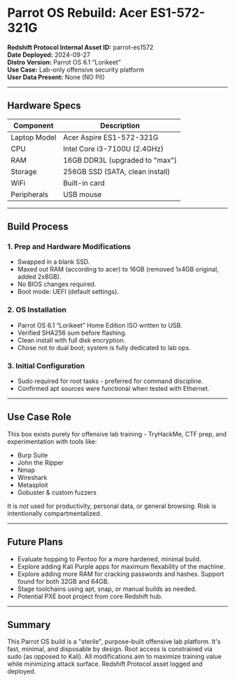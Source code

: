 # Parrot OS Rebuild: Acer ES1-572-321G

**Redshift Protocol Internal Asset ID:** parrot-es1572  
**Date Deployed:** 2024-09-27  
**Distro Version:** Parrot OS 6.1 “Lorikeet”  
**Use Case:** Lab-only offensive security platform  
**User Data Present:** None (NO PII)

---

## Hardware Specs

| Component       | Description                     |
|----------------|---------------------------------|
| Laptop Model    | Acer Aspire ES1-572-321G         |
| CPU             | Intel Core i3-7100U (2.4GHz)     |
| RAM             | 16GB DDR3L (upgraded to "max")   |
| Storage         | 256GB SSD (SATA, clean install)  |
| WiFi            | Built-in card                    |
| Peripherals     | USB mouse                        |

---

## Build Process

### 1. **Prep and Hardware Modifications**
- Swapped in a blank SSD.
- Maxed out RAM (according to acer) to 16GB (removed 1x4GB original, added 2x8GB).
- No BIOS changes required.
- Boot mode: UEFI (default settings).

### 2. **OS Installation**
- Parrot OS 6.1 “Lorikeet” Home Edition ISO written to USB.
- Verified SHA256 sum before flashing.
- Clean install with full disk encryption.
- Chose not to dual boot; system is fully dedicated to lab ops.

### 3. **Initial Configuration**

- Sudo required for root tasks - preferred for command discipline.
- Confirmed apt sources were functional when tested with Ethernet.

---

## Use Case Role

This box exists purely for offensive lab training - TryHackMe, CTF prep, and experimentation with tools like:
- Burp Suite
- John the Ripper
- Nmap
- Wireshark
- Metasploit
- Gobuster & custom fuzzers

It is *not* used for productivity, personal data, or general browsing. Risk is intentionally compartmentalized.

---

## Future Plans
- Evaluate hopping to Pentoo for a more hardened, minimal build.
- Explore adding Kali Purple apps for maximum flexability of the machine.
- Explore adding more RAM for cracking passwords and hashes. Support found for both 32GB and 64GB.
- Stage toolchains using apt, snap, or manual builds as needed.
- Potential PXE boot project from core Redshift hub.

---

## Summary

This Parrot OS build is a "sterile", purpose-built offensive lab platform. It's fast, minimal, and disposable by design. Root access is constrained via sudo (as opposed to Kali). All modifications aim to maximize training value while minimizing attack surface. Redshift Protocol asset logged and deployed.
